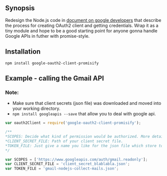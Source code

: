 ## Synopsis
Redesign the Node.js code in [document on google developers](https://developers.google.com/gmail/api/quickstart/nodejs) that describe the process for creating OAuth2 client and getting credentials. Wrap it as a tiny module and hope to be a good starting point for anyone gonna handle Google APIs in futher with promise-style.
## Installation
```
npm install google-oauth2-client-promisify
```

## Example - calling the Gmail API

### Note:
- Make sure that client secrets (json file) was downloaded and moved into your working directory.
- ```npm install googleapis --save``` that allow you to deal with google api.

```js
var oauth2Client = require('google-oauth2-client-promisify');

/**
*SCOPES: Decide what kind of permission would be authorized. More details in https://developers.google.com/gmail/api/auth/scopes
*CLIENT_SECRET_FILE: Path of your client secret file.
*TOKEN_FILE: Just give a name you like for the json file which store token.  
*/

var SCOPES = ['https://www.googleapis.com/auth/gmail.readonly'];
var CLIENT_SECRET_FILE = 'client_secret_blablabla.json';
var TOKEN_FILE = 'gmail-nodejs-collect-mails.json';

```
